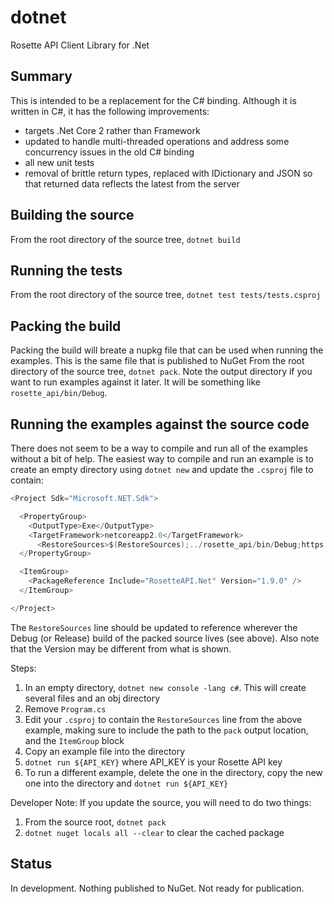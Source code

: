 # dotnet

Rosette API Client Library for .Net

## Summary

This is intended to be a replacement for the C# binding.  Although it is written in C#, it has the following improvements:

- targets .Net Core 2 rather than Framework
- updated to handle multi-threaded operations and address some concurrency issues in the old C# binding
- all new unit tests
- removal of brittle return types, replaced with IDictionary and JSON so that returned data reflects the latest from the server

## Building the source

From the root directory of the source tree, `dotnet build`

## Running the tests

From the root directory of the source tree, `dotnet test tests/tests.csproj`

## Packing the build

Packing the build will breate a nupkg file that can be used when running the examples.  This is the same file that is published to NuGet
From the root directory of the source tree, `dotnet pack`.  Note the output directory if you want to run examples against it later.  It will be something like `rosette_api/bin/Debug`.

## Running the examples against the source code

There does not seem to be a way to compile and run all of the examples without a bit of help. The easiest way to compile and run an example is to create an empty directory using `dotnet new` and update the `.csproj` file to contain:

```csharp
<Project Sdk="Microsoft.NET.Sdk">

  <PropertyGroup>
    <OutputType>Exe</OutputType>
    <TargetFramework>netcoreapp2.0</TargetFramework>
      <RestoreSources>$(RestoreSources);../rosette_api/bin/Debug;https://api.nuget.org/v3/index.json</RestoreSources>
  </PropertyGroup>

  <ItemGroup>
    <PackageReference Include="RosetteAPI.Net" Version="1.9.0" />
  </ItemGroup>

</Project>
```
The `RestoreSources` line should be updated to reference wherever the Debug (or Release) build of the packed source lives (see above).  Also note that the Version may be different from what is shown.

Steps:

1. In an empty directory, `dotnet new console -lang c#`.  This will create several files and an obj directory
1. Remove `Program.cs`
1. Edit your `.csproj` to contain the `RestoreSources` line from the above example, making sure to include the path to the `pack` output location, and the `ItemGroup` block
1. Copy an example file into the directory
1. `dotnet run ${API_KEY}` where API_KEY is your Rosette API key
1. To run a different example, delete the one in the directory, copy the new one into the directory and `dotnet run ${API_KEY}`

Developer Note:  If you update the source, you will need to do two things:

1. From the source root, `dotnet pack`
1. `dotnet nuget locals all --clear` to clear the cached package


## Status

In development.  Nothing published to NuGet. Not ready for publication.
